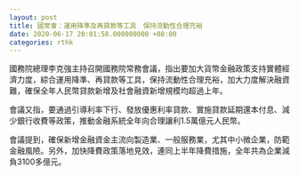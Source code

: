```yaml
---
layout: post
title: 國常會：運用降準及再貸款等工具　保持流動性合理充裕
date: 2020-06-17 20:01:58.000000000 +08:00
categories: rthk
---
```


國務院總理李克強主持召開國務院常務會議，指出要加大貨幣金融政策支持實體經濟力度，綜合運用降準、再貸款等工具，保持流動性合理充裕，加大力度解決融資難，確保全年人民幣貸款新增及社會融資新增規模均超過上年。

會議又指，要通過引導利率下行、發放優惠利率貸款、實施貸款延期還本付息、減少銀行收費等政策，推動金融系統全年向合理讓利1.5萬億元人民幣。

會議提到，確保新增金融資金主流向製造業、一般服務業，尤其中小微企業，防範金融風險。另外，加快降費政策落地見效，連同上半年降費措施，全年共為企業減負3100多億元。
